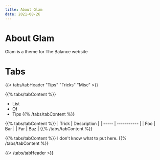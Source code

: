 ```yaml
---
title: About Glam
date: 2021-08-26
---
```

# About Glam

Glam is a theme for The Balance website

# Tabs

{{< tabs/tabHeader "Tips" "Tricks" "Misc" >}}

{{% tabs/tabContent %}}
* List
* Of
* Tips
{{% /tabs/tabContent %}}

{{% tabs/tabContent %}}
| Trick | Description |
| ----- | ----------- |
| Foo   | Bar         |
| Far   | Baz         |
{{% /tabs/tabContent %}}

{{% tabs/tabContent %}}
I don't know what to put here.
{{% /tabs/tabContent %}}

{{< /tabs/tabHeader >}}